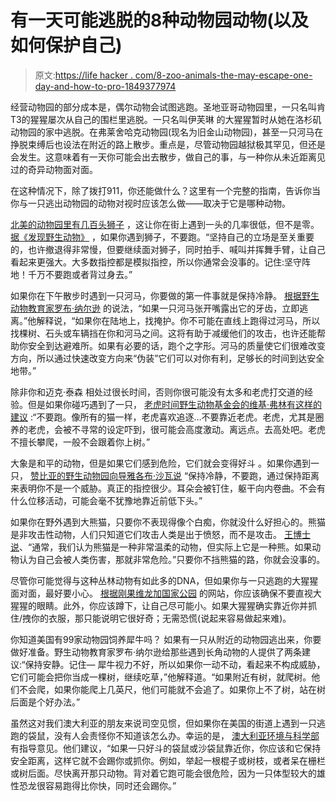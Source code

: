 # 有一天可能逃脱的8种动物园动物(以及如何保护自己)

> 原文:[https://life hacker . com/8-zoo-animals-the-may-escape-one-day-and-how-to-pro-1849377974](https://lifehacker.com/8-zoo-animals-that-might-escape-one-day-and-how-to-pro-1849377974)

经营动物园的部分成本是，偶尔动物会试图逃跑。圣地亚哥动物园里，一只名叫肯T3的猩猩屡次从自己的围栏里逃脱。一只名叫伊芙琳 的大猩猩暂时从她在洛杉矶动物园的家中逃脱。在弗莱舍哈克动物园(现名为旧金山动物园)，甚至一只河马在挣脱束缚后也设法在附近的路上散步。重点是，尽管动物园越狱极其罕见，但还是会发生。这意味着有一天你可能会出去散步，做自己的事，与一种你从未近距离见过的奇异动物面对面。

在这种情况下，除了拨打911，你还能做什么？这里有一个完整的指南，告诉你当你与一只逃出动物园的动物对视时应该怎么做——取决于它是哪种动物。

[北美的动物园里有几百头狮子](https://nationalzoo.si.edu/conservation/news/saving-african-lion-north-american-zoos) ，这让你在街上遇到一头的几率很低，但不是零。 [据《发现野生动物》](https://www.discoverwildlife.com/animal-facts/mammals/facts-about-lions/) ，如果你遇到狮子，不要跑。“坚持自己的立场是至关重要的，也许撤退得非常慢，但要继续面对狮子，同时拍手、喊叫并挥舞手臂，让自己看起来更强大。大多数指控都是模拟指控，所以你通常会没事的。记住:坚守阵地！千万不要跑或者背过身去。”

如果你在下午散步时遇到一只河马，你要做的第一件事就是保持冷静。 [根据野生动物教育家罗布·纳尔逊](https://stoneageman.com/how-to-survive-a-hippo-attack/#:~:text=If%20a%20hippo%20opens%20its,between%20you%20and%20the%20hippo.) 的说法，“如果一只河马张开嘴露出它的牙齿，立即逃离。”他解释说，“如果你在陆地上，找掩护。你不可能在直线上跑得过河马，所以找棵树、石头或车辆挡在你和河马之间。这将有助于减缓他们的攻击，也许还能帮助你安全到达避难所。如果有必要的话，跑个之字形。河马的质量使它们很难改变方向，所以通过快速改变方向来“伪装”它们可以对你有利，足够长的时间到达安全地带。”

除非你和迈克·泰森 相处过很长时间，否则你很可能没有太多和老虎打交道的经验。但是如果你碰巧遇到了一只， [老虎时间野生动物基金会的维基·弗林有这样的建议](https://www.theguardian.com/world/2015/jun/18/georgia-zoo-flooding-what-to-do-encounter-tiger) :“不要跑。像所有的猫一样，老虎喜欢追逐…不要靠近老虎。老虎，尤其是圈养的老虎，会被不寻常的设定吓到，很可能会高度激动。离远点。去高处吧。老虎不擅长攀爬，一般不会跟着你上树。”

大象是和平的动物，但是如果它们感到危险，它们就会变得好斗 。如果你遇到一只， [赞比亚的野生动物园向导雅各布·沙瓦说](https://www.fodors.com/world/africa-and-middle-east/zambia/experiences/news/i-got-charged-by-an-elephant-twice-heres-what-to-do-if-it-happens-to-you) “保持冷静，不要跑，通过保持距离来表明你不是一个威胁。真正的指控很少。耳朵会被钉住，躯干向内卷曲。不会有什么位移活动，可能会毫不犹豫地靠近前低下头。”

如果你在野外遇到大熊猫，只要你不表现得像个白痴，你就没什么好担心的。熊猫是非攻击性动物，人们只知道它们攻击人类是出于愤怒，而不是攻击。 [王博士说](http://www.cnn.com/2009/WORLD/asiapcf/01/09/panda.attack/index.html)、“通常，我们认为熊猫是一种非常温柔的动物，但实际上它是一种熊。如果动物认为自己会被人类伤害，那就非常危险。”只要你不挡熊猫的路，你就会没事的。

尽管你可能觉得与这种丛林动物有如此多的DNA，但如果你与一只逃跑的大猩猩面对面，最好要小心。 [根据刚果维龙加国家公园](https://www.virungaparkcongo.com/information/what-to-do-when-a-gorilla-charges-on-you/#:~:text=Crouch%20down%20and%20make%20yourself,anything%20that%20challenges%20their%20authority.) 的网站，你应该确保不要直视大猩猩的眼睛。此外，你应该蹲下，让自己尽可能小。如果大猩猩确实靠近你并抓住/拽你的衣服，那只能说明它很好奇；无需恐慌(说起来容易做起来难)。

你知道美国有99家动物园饲养犀牛吗？ 如果有一只从附近的动物园逃出来，你要做好准备。野生动物教育家罗布·纳尔逊给那些遇到长角动物的人提供了两条建议:“保持安静。记住— 犀牛视力不好，所以如果你一动不动，看起来不构成威胁，它们可能会把你当成一棵树，继续吃草，”他解释道。“如果附近有树，就爬树。他们不会爬，如果你能爬上几英尺，他们可能就不会追了。如果你上不了树，站在树后面是个好办法。”

虽然这对我们澳大利亚的朋友来说司空见惯，但如果你在美国的街道上遇到一只逃跑的袋鼠，没有人会责怪你不知道该怎么办。幸运的是， [澳大利亚环境与科学部](https://environment.des.qld.gov.au/wildlife/animals/living-with/kangaroos#:~:text=If%20you%20are%20approached%20by,as%20quickly%20as%20you%20can.) 有指导意见。他们建议，“如果一只好斗的袋鼠或沙袋鼠靠近你，你应该和它保持安全距离，这样它就不会踢你或抓你。例如，举起一根棍子或树枝，或者呆在栅栏或树后面。尽快离开那只动物。背对着它跑可能会很危险，因为一只体型较大的雄性恐龙很容易跑得比你快，同时还会踢你。”